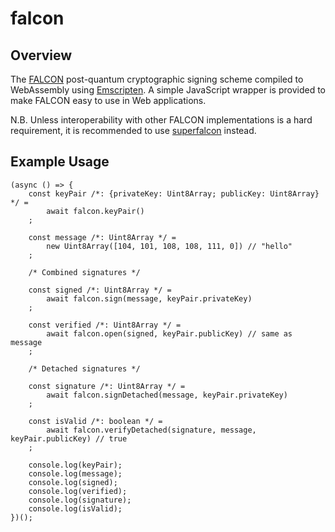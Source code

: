 # falcon

## Overview

The [FALCON](https://falcon-sign.info) post-quantum cryptographic signing scheme
compiled to WebAssembly using [Emscripten](https://github.com/kripken/emscripten).
A simple JavaScript wrapper is provided to make FALCON easy to use in Web applications.

N.B. Unless interoperability with other FALCON implementations is a hard requirement,
it is recommended to use [superfalcon](https://github.com/cyph/pqcrypto.js/tree/master/packages/superfalcon)
instead.

## Example Usage

	(async () => {
		const keyPair /*: {privateKey: Uint8Array; publicKey: Uint8Array} */ =
			await falcon.keyPair()
		;

		const message /*: Uint8Array */ =
			new Uint8Array([104, 101, 108, 108, 111, 0]) // "hello"
		;

		/* Combined signatures */

		const signed /*: Uint8Array */ =
			await falcon.sign(message, keyPair.privateKey)
		;

		const verified /*: Uint8Array */ =
			await falcon.open(signed, keyPair.publicKey) // same as message
		;

		/* Detached signatures */

		const signature /*: Uint8Array */ =
			await falcon.signDetached(message, keyPair.privateKey)
		;

		const isValid /*: boolean */ =
			await falcon.verifyDetached(signature, message, keyPair.publicKey) // true
		;

		console.log(keyPair);
		console.log(message);
		console.log(signed);
		console.log(verified);
		console.log(signature);
		console.log(isValid);
	})();
